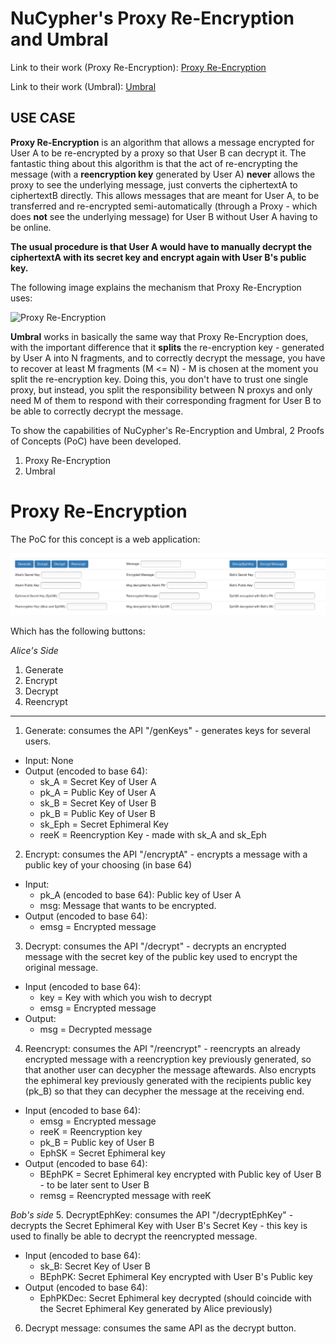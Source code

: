 # NuCypher's Proxy Re-Encryption and Umbral

Link to their work (Proxy Re-Encryption): [Proxy Re-Encryption](https://blog.nucypher.com/proxy-re-encryption-playground-in-python-3bc66170b9bf)

Link to their work (Umbral): [Umbral](https://github.com/nucypher/pyUmbral)

## USE CASE

**Proxy Re-Encryption** is an algorithm that allows a message encrypted for User A to be re-encrypted by a proxy so that User B can decrypt it. The fantastic thing about this algorithm is that the act of re-encrypting the message (with a **reencryption key** generated by User A) **never** allows the proxy to see the underlying message, just converts the ciphertextA to ciphertextB directly. This allows messages that are meant for User A, to be transferred and re-encrypted semi-automatically (through a Proxy - which does **not** see the underlying message) for User B without User A having to be online.

**The usual procedure is that User A would have to manually decrypt the ciphertextA with its secret key and encrypt again with User B's public key.**

The following image explains the mechanism that Proxy Re-Encryption uses:

![Proxy Re-Encryption](https://cdn-images-1.medium.com/max/1000/0*yTKUeeuKPu-aIZdw.)


**Umbral** works in basically the same way that Proxy Re-Encryption does, with the important difference that it **splits** the re-encryption key - generated by User A into N fragments, and to correctly decrypt the message, you have to recover at least M fragments (M <= N) - M is chosen at the moment you split the re-encryption key. Doing this, you don't have to trust one single proxy, but instead, you split the responsibility between N proxys and only need M of them to respond with their corresponding fragment for User B to be able to correctly decrypt the message.


To show the capabilities of NuCypher's Re-Encryption and Umbral, 2 Proofs of Concepts (PoC) have been developed.

1. Proxy Re-Encryption
2. Umbral

# Proxy Re-Encryption

The PoC for this concept is a web application:

![Proxy Re-Encryption](images/ProxyRe-Encryption.PNG)

Which has the following buttons:

_Alice's Side_
1. Generate
2. Encrypt
3. Decrypt
4. Reencrypt

--------

1. Generate: consumes the API "/genKeys" - generates keys for several users.
- Input: None
- Output (encoded to base 64):
  - sk_A = Secret Key of User A
  - pk_A = Public Key of User A
  - sk_B = Secret Key of User B
  - pk_B = Public Key of User B
  - sk_Eph = Secret Ephimeral Key
  - reeK = Reencryption Key - made with sk_A and sk_Eph
  
 2. Encrypt: consumes the API "/encryptA" - encrypts a message with a public key of your choosing (in base 64)
- Input:
  - pk_A (encoded to base 64): Public key of User A
  - msg: Message that wants to be encrypted.
- Output (encoded to base 64):
  - emsg = Encrypted message
 
 3. Decrypt: consumes the API "/decrypt" - decrypts an encrypted message with the secret key of the public key used to encrypt the original message.
- Input (encoded to base 64):
  - key = Key with which you wish to decrypt
  - emsg = Encrypted message
- Output:
  - msg = Decrypted message
    
 4. Reencrypt: consumes the API "/reencrypt" - reencrypts an already encrypted message with a reencryption key previously generated, so that another user can decypher the message aftewards. Also encrypts the ephimeral key previously generated with the recipients public key (pk_B) so that they can decypher the message at the receiving end.
- Input (encoded to base 64):
  - emsg = Encrypted message
  - reeK = Reencryption key
  - pk_B = Public key of User B
  - EphSK = Secret Ephimeral key
- Output (encoded to base 64):
  - BEphPK = Secret Ephimeral key encrypted with Public key of User B - to be later sent to User B
  - remsg = Reencrypted message with reeK
 
_Bob's side_
5. DecryptEphKey: consumes the API "/decryptEphKey" - decrypts the Secret Ephimeral Key with User B's Secret Key - this key is used to finally be able to decrypt the reencrypted message.
- Input (encoded to base 64):
  - sk_B: Secret Key of User B
  - BEphPK: Secret Ephimeral Key encrypted with User B's Public key
- Output (encoded to base 64):
  - EphPKDec: Secret Ephimeral key decrypted (should coincide with the Secret Ephimeral Key generated by Alice previously)
    
6. Decrypt message: consumes the same API as the decrypt button.
    
    
